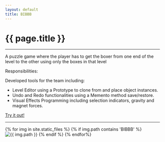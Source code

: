 ```yaml
---
layout: default
title: BIBBB
---
```

# {{ page.title }}

---

A puzzle game where the player has to get the boxer from one end of the level to the other using only the boxes in that level

Responsibilities:

Developed tools for the team including:
+ Level Editor using a Prototype to clone from and place object instances.
+ Undo and Redo functionalities using a Memento method save/restore.
+ Visual Effects Programming including selection indicators, gravity and magnet forces. 

[Try it out!](http://games.digipen.edu/games/bibbb)

---

<html>
{% for img in site.static_files %}
    {% if img.path contains 'BIBBB' %}
        <img src="{{ img.path }}", alt="{{ img.path }}">
    {% endif %}
{% endfor%}
</html>
